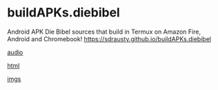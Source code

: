 # buildAPKs.diebibel
Android APK Die Bibel sources that build in Termux on Amazon Fire, Android and Chromebook!  https://sdrausty.github.io/buildAPKs.diebibel

[audio](https://sdrausty.github.io/buildAPKs.diebibel/audio/)

[html](https://sdrausty.github.io/buildAPKs.diebibel/html/)

[imgs](https://sdrausty.github.io/buildAPKs.diebibel/imgs/)
